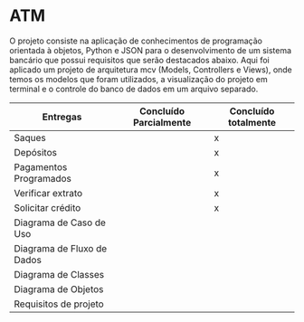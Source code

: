 # ATM
O projeto consiste na aplicação de conhecimentos de programação orientada à objetos, Python e JSON para o desenvolvimento de um sistema bancário que possui requisitos que serão destacados abaixo. Aqui foi aplicado um projeto de arquitetura mcv (Models, Controllers e Views), onde temos os modelos que foram utilizados, a visualização do projeto em terminal e o controle do banco de dados em um arquivo separado.

| Entregas                  | Concluído Parcialmente | Concluído totalmente |
|---------------------------|------------------------|----------------------|
| Saques                    |                        |          x           |
| Depósitos                 |                        |          x           |
| Pagamentos Programados    |                        |          x           |
| Verificar extrato         |                        |          x           |
| Solicitar crédito         |                        |          x           |
| Diagrama de Caso de Uso   |                        |                      |
| Diagrama de Fluxo de Dados|                        |                      |
| Diagrama de Classes       |                        |                      |
| Diagrama de Objetos       |                        |                      |
| Requisitos de projeto     |                        |                      |

